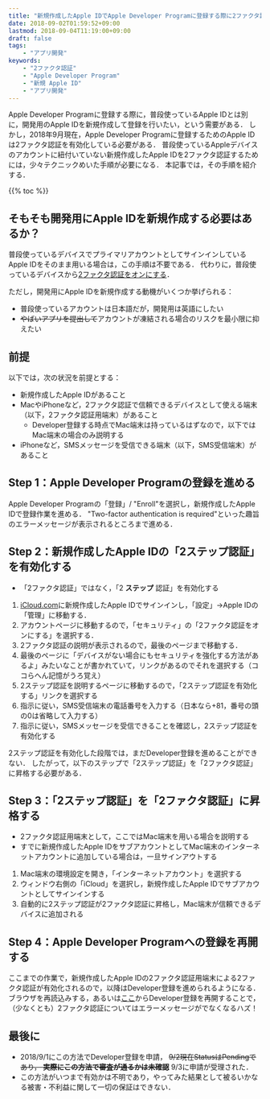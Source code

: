 ```yaml
---
title: "新規作成したApple IDでApple Developer Programに登録する際に2ファクタ認証を突破する方法"
date: 2018-09-02T01:59:52+09:00
lastmod: 2018-09-04T11:19:00+09:00
draft: false
tags:
    - "アプリ開発"
keywords:
    - "2ファクタ認証"
    - "Apple Developer Program"
    - "新規 Apple ID"
    - "アプリ開発"
---
```


Apple Developer Programに登録する際に，普段使っているApple IDとは別に，開発用のApple IDを新規作成して登録を行いたい，という需要がある．
しかし，2018年9月現在，Apple Developer Programに登録するためのApple IDは2ファクタ認証を有効化している必要がある．
普段使っているAppleデバイスのアカウントに紐付いていない新規作成したApple IDを2ファクタ認証するためには，少々テクニックめいた手順が必要になる．
本記事では，その手順を紹介する．

<!--more-->

{{% toc %}}

## そもそも開発用にApple IDを新規作成する必要はあるか？

普段使っているデバイスでプライマリアカウントとしてサインインしているApple IDをそのまま用いる場合は，この手順は不要である．
代わりに，普段使っているデバイスから[2ファクタ認証をオンにする](https://support.apple.com/ja-jp/HT204915)．

ただし，開発用にApple IDを新規作成する動機がいくつか挙げられる：

- 普段使っているアカウントは日本語だが，開発用は英語にしたい
- <s>やばいアプリを提出して</s>アカウントが凍結される場合のリスクを最小限に抑えたい

## 前提

以下では，次の状況を前提とする：

- 新規作成したApple IDがあること
- MacやiPhoneなど，2ファクタ認証で信頼できるデバイスとして使える端末（以下，2ファクタ認証用端末）があること
    - Developer登録する時点でMac端末は持っているはずなので，以下ではMac端末の場合のみ説明する
- iPhoneなど，SMSメッセージを受信できる端末（以下，SMS受信端末）があること

## Step 1：Apple Developer Programの登録を進める

Apple Developer Programの「登録」/ "Enroll"を選択し，新規作成したApple IDで登録作業を進める．
"Two-factor authentication is required"といった趣旨のエラーメッセージが表示されるところまで進める．

## Step 2：新規作成したApple IDの「2ステップ認証」を有効化する

- 「2ファクタ認証」ではなく，「2 **ステップ** 認証」を有効化する

1. [iCloud.com](https://www.icloud.com)に新規作成したApple IDでサインインし，「設定」→Apple IDの「管理」に移動する．
2. アカウントページに移動するので，「セキュリティ」の「2ファクタ認証をオンにする」を選択する．
3. 2ファクタ認証の説明が表示されるので，最後のページまで移動する．
4. 最後のページに「デバイスがない場合にもセキュリティを強化する方法があるよ」みたいなことが書かれていて，リンクがあるのでそれを選択する（ココらへん記憶がうろ覚え）
5. 2ステップ認証を説明するページに移動するので，「2ステップ認証を有効化する」リンクを選択する
6. 指示に従い，SMS受信端末の電話番号を入力する（日本なら+81，番号の頭の0は省略して入力する）
7. 指示に従い，SMSメッセージを受信できることを確認し，2ステップ認証を有効化する

2ステップ認証を有効化した段階では，まだDeveloper登録を進めることができない．
したがって，以下のステップで「2ステップ認証」を「2ファクタ認証」に昇格する必要がある．

## Step 3：「2ステップ認証」を「2ファクタ認証」に昇格する

- 2ファクタ認証用端末として，ここではMac端末を用いる場合を説明する
- すでに新規作成したApple IDをサブアカウントとしてMac端末のインターネットアカウントに追加している場合は，一旦サインアウトする

1. Mac端末の環境設定を開き，「インターネットアカウント」を選択する
2. ウィンドウ右側の「iCloud」を選択し，新規作成したApple IDでサブアカウントとしてサインインする
3. 自動的に2ステップ認証が2ファクタ認証に昇格し，Mac端末が信頼できるデバイスに追加される

## Step 4：Apple Developer Programへの登録を再開する

ここまでの作業で，新規作成したApple IDの2ファクタ認証用端末による2ファクタ認証が有効化されるので，以降はDeveloper登録を進められるようになる．
ブラウザを再読込みする，あるいは[ここ](https://developer.apple.com/jp/programs/enroll/)からDeveloper登録を再開することで，（少なくとも）2ファクタ認証についてはエラーメッセージがでなくなるハズ！

## 最後に

- 2018/9/1にこの方法でDeveloper登録を申請， <s>9/2現在StatusはPendingであり， **実際にこの方法で審査が通るかは未確認**</s> 9/3に申請が受理された．
- この方法がいつまで有効かは不明であり，やってみた結果として被るいかなる被害・不利益に関して一切の保証はできない．
